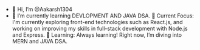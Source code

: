 - 👋 Hi, I’m @Aakarsh1304
- 🌱 I’m currently learning DEVLOPMENT AND JAVA DSA.
🔭 Current Focus: I'm currently exploring front-end technologies such as React.js, and working on improving my skills in full-stack development with Node.js and Express.
🌱 Learning: Always learning! Right now, I’m diving into MERN and JAVA DSA.
<!---
Aakarsh1304/Aakarsh1304 is a ✨ special ✨ repository because its `README.md` (this file) appears on your GitHub profile.
You can click the Preview link to take a look at your changes.
--->
